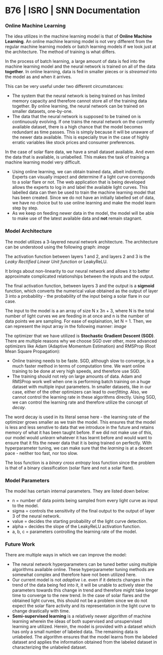 # B76 | ISRO | SNN Documentation

### Online Machine Learning

The idea utilizes in the machine learning model is that of **Online Machine Learning**. An online machine learning model is not very different from the regular machine learning models or batch learning models if we look just at the architecture. The method of training is what differs.

In the process of batch learning, a large amount of data is fed into the machine learning model and the neural network is trained on all of the data **together**. In online learning, data is fed in smaller pieces or is *streamed* into the model as and when it arrives. 

This can be very useful under two different circumstances:

- The system that the neural network is being trained on has limited memory capacity and therefore cannot store all of the training data together. By online learning, the neural network can be trained on smaller datasets, one-by-one.
- The data that the neural network is supposed to be trained on is continuously evolving. If one trains the neural network on the currently available dataset, there is a high chance that the model becomes redundant as time passes. This is simply because it will be unaware of the newer data available. This is especially true in the case of highly erratic variables like stock prices and consumer preferences. 

In the case of solar flare data, we have a small dataset available. And even the data that is available, is unlabelled. This makes the task of training a machine learning model very difficult.

-  Using online learning, we can obtain trained data, albeit indirectly. Experts can visually inspect and determine if a light curve corresponds to a solar flare or not. The web application that is being developed allows the experts to log in and label the available light curves. This labelled data can then be used to train the machine learning model that has been created. Since we do not have an initially labelled set of data, we have no choice but to use online learning and make the model learn step by step. 
- As we keep on feeding newer data in the model, the model will be able to make use of the latest available data and **not** remain stagnant. 

### Model Architecture

The model utilizes a 3-layered neural network architecture. The architecture can be understood using the following graph: 
*image*

The activation function between layers 1 and 2, and layers 2 and 3 is the *Leaky Rectified Linear Unit function* or LeakyReLU. 

It brings about non-linearity to our neural network and allows it to better approximate complicated relationships between the inputs and the output. 

The final activation function, between layers 3 and the output is a **sigmoid** function, which converts the numerical value obtained as the output of layer 3 into a probability - the probability of the input being a solar flare in our case.

The input to the model is a an array of size N x 3n + 3, where N is the total number of light curves we are feeding in at once and n is the number of data points we are sampling. For ease of explaination, let N = 1. Then, we can represent the input array in the following manner: 
*image*

The optimizer that we have utilized is **Stochastic Gradient Descent (SGD)**. There are multiple reasons why we choose SGD over other, more advanced optimizers like Adam (Adaptive Momentum Estimation) and RMSProp (Root Mean Square Propagation):

- Online training needs to be faste. SGD, although slow to converge, is a much faster method in terms of computation time. We want online training to be done at very high speeds, and therefore use SGD. 
- The training should not rely on large amounts of data. Adam and RMSProp work well when one is performing batch training on a huge dataset with multiple input parameters. In smaller datasets, like in our case, either of the other optimizers can lead to *overfitting*. Also, we cannot control the learning rate in these algorithms directly. Using SGD, we can control the learning rate and therefore utilize the concept of *decay*.

The word decay is used in its literal sense here - the learning rate of the optimizer grows smaller as we train the model. This ensures that the model is less and less senstive to data that we introduce in the future and retains memory of what it has been taught before. If we did not make use of this, our model would *unlearn* whatever it has learnt before and would want to ensure that it fits the newer data that it is being trained on perfectly. With hyperparameter tuning, we can make sure that the *learning* is at a decent pace - neither too fast, nor too slow. 

The loss function is a *binary cross entropy* loss function since the problem is that of a binary classification (solar flare and not a solar flare).

### Model Parameters

The model has certain internal parameters. They are listed down below: 
- n = number of data points being sampled from every light curve as input to the model.
- sigma = controls the sensitivity of the final output to the output of layer 3 of the neural network.
- value = decides the starting probability of the light curve detection.
- alpha = decides the slope of the LeakyReLU activation function.
- a, b, c = parameters controlling the learning rate of the model. 

### Future Work

There are multiple ways in which we can improve the model:

- The neural network hyperparameters can be tuned better using multiple algorithms available online. These hyperparameter tuning methods are somewhat complex and therefore have not been utilized here.
- Our current model is not *adaptive* i.e. even if it detects changes in the trend of the data being fed into it, it will be unable to actively steer the parameters towards this change in trend and therefore might take longer time to converge to the new trend. In the case of solar flares and the obtained light curves, this should not be a problem since we do not expect the solar flare activity and its representation in the light curve to change drastically with time.
- **Semi-supervised learning** is a relatively newer algorithm of machine learning wherein the ideas of both supervised and unsupervised learning are utilized. Herein, the model is provided with a dataset which has only a small number of labeled data. The remaining data is unlabeled. The algorithm ensures that the model learns from the labeled dataset and applies the information obtained from the labeled dataset in characterizing the unlabeled dataset. 
